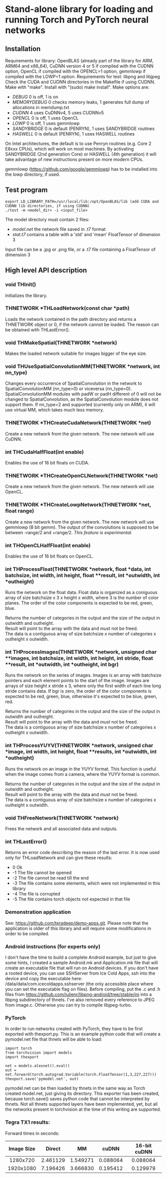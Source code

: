 # Stand-alone library for loading and running Torch and PyTorch neural networks

## Installation

Requirements for library: OpenBLAS (already part of the library for ARM, ARM64 and x86_64),
CuDNN version 4 or 5 if compiled with the CUDNN option, OpenCL if compiled with the OPENCL=1 option,
gemmlowp if compiled with the LOWP=1 option.
Requirements for test: libpng and libjpeg  
Check the CUDA and CUDNN directories in the Makefile if using CUDNN.
Make with "make".
Install with "(sudo) make install".
Make options are:
   * *DEBUG* 0 is off, 1 is on
   * *MEMORYDEBUG* 0 checks memory leaks, 1 generates full dump of allocations in memdump.txt
   * *CUDNN* 4 uses CuDNNv4, 5 uses CUDNNv5
   * *OPENCL* 0 is off, 1 uses OpenCL
   * *LOWP* 0 is off, 1 uses gemmlowp
   * *SANDYBRIDGE* 0 is default (PENRYN), 1 uses SANDYBRIDGE routines
   * *HASWELL* 0 is default (PENRYN), 1 uses HASWELL routines

On Intel architectures, the default is to use Penryn routines (e.g. Core 2 E8xxx CPUs), which
will work on most machines. By activating SANDYBRIDGE (2nd generation Core) or HASWELL (4th generation)
it will take advantage of new instructions present on more modern CPUs.

gemmlowp (https://github.com/google/gemmlowp) has to be installed into the lowp directory, if used.

## Test program

    export LD_LIBRARY_PATH=/usr/local/lib:/opt/OpenBLAS/lib (add CUDA and CUDNN lib directories, if using CUDNN)
    ./test -m <model_dir> -i <input_file>

The model directory must contain 2 files:
   * *model.net* the network file saved in .t7 format
   * *stat.t7* contains a table with a 'std' and 'mean' FloatTensor of dimension 3

Input file can be a .jpg or .png file, or a .t7 file containing a FloatTensor of dimension 3

## High level API description

### void THInit()

Initializes the library.

### THNETWORK *THLoadNetwork(const char *path)

Loads the network contained in the path directory and returns a THNETWORK object or 0, if the
network cannot be loaded. The reason can be obtained with THLastError().

### void THMakeSpatial(THNETWORK *network)

Makes the loaded network suitable for images bigger of the eye size.

### void THUseSpatialConvolutionMM(THNETWORK *network, int nn_type)

Changes every occurrence of SpatialConvolution in the network to SpatialConvolutionMM (nn_type>0) or viceversa (nn_type=0).
SpatialConvolutionMM modules with padW or padH different of 0 will not be changed to SpatialConvolution, as the
SpatialConvolution module does not support them. If nn_type=2 and supported (currently only on ARM), it will use virtual MM,
which takes much less memory.

### THNETWORK *THCreateCudaNetwork(THNETWORK *net)

Create a new network from the given network. The new network will use CuDNN.

### int THCudaHalfFloat(int enable)

Enables the use of 16 bit floats on CUDA.

### THNETWORK *THCreateOpenCLNetwork(THNETWORK *net)

Create a new network from the given network. The new network will use OpenCL.

### THNETWORK *THCreateLowpNetwork(THNETWORK *net, float range)

Create a new network from the given network. The new network will use gemmlowp (8 bit gemm). The output of
the convolutions is supposed to be between -range/2 and +range/2. *This feature is experimental.*

### int THOpenCLHalfFloat(int enable)

Enables the use of 16 bit floats on OpenCL.

### int THProcessFloat(THNETWORK *network, float *data, int batchsize, int width, int height, float **result, int *outwidth, int *outheight)

Runs the network on the float data. Float data is organized as a coniguous array of
size batchsize x 3 x height x width, where 3 is the number of color planes. The order
of the color components is expected to be red, green, blue.

Returns the number of categories in the output and the size of the output in outwidth and outheight.  
Result will point to the array with the data and *must* not be freed.  
The data is a contiguous array of size batchsize x number of categories x outheight x outwidth.

### int THProcessImages(THNETWORK *network, unsigned char **images, int batchsize, int width, int height, int stride, float **result, int *outwidth, int *outheight, int bgr)

Runs the network on the series of images. Images is an array with batchsize pointers and
each element points to the start of the image. Images are arrays of size
height x stride x 3, where only the first width of each line long stride contains data. If
bgr is zero, the order of the color components is expected to be red, green, blue, otherwise
it's expected to be blue, green, red.
 
Returns the number of categories in the output and the size of the output in outwidth and outheight.  
Result will point to the array with the data and *must* not be freed.  
The data is a contiguous array of size batchsize x number of categories x outheight x outwidth.

### int THProcessYUYV(THNETWORK *network, unsigned char *image, int width, int height, float **results, int *outwidth, int *outheight)

Runs the network on an image in the YUYV format. This function is useful when the image comes from a camera,
where the YUYV format is common.  

Returns the number of categories in the output and the size of the output in outwidth and outheight.  
Result will point to the array with the data and *must* not be freed.  
The data is a contiguous array of size batchsize x number of categories x outheight x outwidth.

### void THFreeNetwork(THNETWORK *network)

Frees the network and all associated data and outputs.

### int THLastError()

Returns an error code describing the reason of the last error. It is now used only for
THLoadNetwork and can give these results:

- 0 Ok
- -1 The file cannot be opened
- -2 The file cannot be read till the end
- -3 The file contains some elements, which were not implemented in this library
- -4 The file is corrupted
- -5 The file contains torch objects not expected in that file


### Demonstration application

See: https://github.com/teradeep/demo-apps.git. Please note that the application is
older of this library and will require some modifications in order to be compiled.

### Android instructions (for experts only)

I don't have the time to build a complete Android example, but just to give some hints, I created a
sample Android.mk and Application.mk file that will create an executable file that will run on Android
devices. If you don't have a rooted device, you can use SSHServer from Ice Cold Apps, ssh into the device
and copy the executable here: /data/data/com.icecoldapps.sshserver (the only accessible place where
you can set the executable flag on files). Before compiling, put the .c and .h files from
https://github.com/julienr/libpng-android/tree/stable/jni into a libpng subdirectory of thnets. I've
also removed every reference to JPEG from image.c. Otherwise you can try to compile libjpeg-turbo.

### PyTorch

In order to run networks created with PyTorch, they have to be first exported
with thexport.py. This is an example python code that will create a pymodel.net file
that thnets will be able to load:

```
import torch
from torchvision import models
import thexport

net = models.alexnet().eval()
out = net.forward(torch.autograd.Variable(torch.FloatTensor(1,3,227,227)))
thexport.save('pymodel.net', out)
```

pymodel.net can be then loaded by thnets in the same way as Torch created model.net,
just giving its directory. This exporter has been created, because torch.save() saves
python code that cannot be interpreted by thnets. Not all thnets supported layers have
been implemented, yet, but all the networks present in torchvision at the time of this
writing are supported.

### Tegra TX1 results:

Forward times in seconds:

| Image Size | Direct   | MM       | cuDNN    | 16-bit cuDNN |
| :--------: | :------: | :------: | :------: | :----------: |
| 1280x720   | 2.461129 | 1.549271 | 0.088064 | 0.088064     |
| 1920x1080  | 7.196426 | 3.666830 | 0.195412 | 0.129979     |
